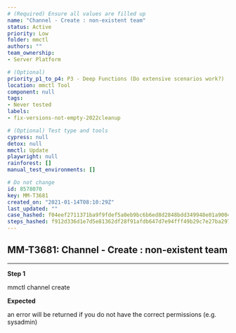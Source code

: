 ```yaml
---
# (Required) Ensure all values are filled up
name: "Channel - Create : non-existent team"
status: Active
priority: Low
folder: mmctl
authors: ""
team_ownership: 
- Server Platform

# (Optional)
priority_p1_to_p4: P3 - Deep Functions (Do extensive scenarios work?)
location: mmctl Tool
component: null
tags: 
- Never tested
labels: 
- fix-versions-not-empty-2022cleanup

# (Optional) Test type and tools
cypress: null
detox: null
mmctl: Update
playwright: null
rainforest: []
manual_test_environments: []

# Do not change
id: 8578070
key: MM-T3681
created_on: "2021-01-14T08:10:29Z"
last_updated: ""
case_hashed: f04eef2711371ba9f9fdef5a0eb9bc6b6ed8d2848bdd349948e01a9004ca61b6c5114282a645c39c49fc9b200e57946a
steps_hashed: f912d336d1e7d5e81362df28f91afdb647d7e94fff49b29c7e27ba29729f4b049eb291bcfaa9e9bec1e2ff347d0bb312
---
```


<!-- (Auto-generated) Based on frontmatter's "key" and "name" -->

## MM-T3681: Channel - Create : non-existent team

---

**Step 1**

mmctl channel create

**Expected**

an error will be returned if you do not have the correct permissions (e.g. sysadmin)
